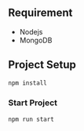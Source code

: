 ## Requirement
- Nodejs
- MongoDB

## Project Setup

```sh
npm install
```

### Start Project

```sh
npm run start
```